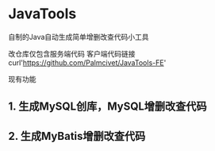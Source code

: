 # JavaTools
自制的Java自动生成简单增删改查代码小工具

改仓库仅包含服务端代码
客户端代码链接
curl'https://github.com/Palmcivet/JavaTools-FE'

现有功能
## 1. 生成MySQL创库，MySQL增删改查代码

## 2. 生成MyBatis增删改查代码
